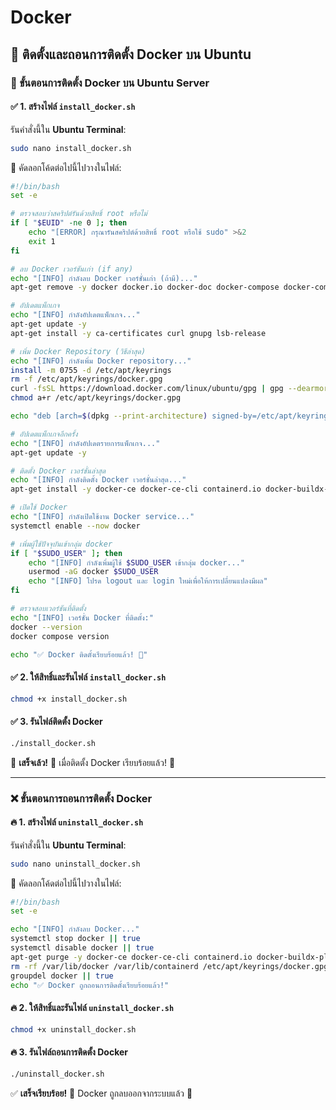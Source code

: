 # Docker

## 🚀 ติดตั้งและถอนการติดตั้ง Docker บน Ubuntu

### 📌 ขั้นตอนการติดตั้ง Docker บน Ubuntu Server

#### ✅ 1. สร้างไฟล์ `install_docker.sh`

รันคำสั่งนี้ใน **Ubuntu Terminal**:
```sh
sudo nano install_docker.sh
```

📌 คัดลอกโค้ดต่อไปนี้ไปวางในไฟล์:

```sh
#!/bin/bash
set -e

# ตรวจสอบว่าสคริปต์รันด้วยสิทธิ์ root หรือไม่
if [ "$EUID" -ne 0 ]; then
    echo "[ERROR] กรุณารันสคริปต์ด้วยสิทธิ์ root หรือใช้ sudo" >&2
    exit 1
fi

# ลบ Docker เวอร์ชันเก่า (if any)
echo "[INFO] กำลังลบ Docker เวอร์ชั่นเก่า (ถ้ามี)..."
apt-get remove -y docker docker.io docker-doc docker-compose docker-compose-v2 podman-docker containerd runc || true

# อัปเดตแพ็กเกจ
echo "[INFO] กำลังอัปเดตแพ็กเกจ..."
apt-get update -y
apt-get install -y ca-certificates curl gnupg lsb-release

# เพิ่ม Docker Repository (วิธีล่าสุด)
echo "[INFO] กำลังเพิ่ม Docker repository..."
install -m 0755 -d /etc/apt/keyrings
rm -f /etc/apt/keyrings/docker.gpg
curl -fsSL https://download.docker.com/linux/ubuntu/gpg | gpg --dearmor -o /etc/apt/keyrings/docker.gpg
chmod a+r /etc/apt/keyrings/docker.gpg

echo "deb [arch=$(dpkg --print-architecture) signed-by=/etc/apt/keyrings/docker.gpg] https://download.docker.com/linux/ubuntu $(lsb_release -cs) stable" | tee /etc/apt/sources.list.d/docker.list > /dev/null

# อัปเดตแพ็กเกจอีกครั้ง
echo "[INFO] กำลังอัปเดตรายการแพ็กเกจ..."
apt-get update -y

# ติดตั้ง Docker เวอร์ชั่นล่าสุด
echo "[INFO] กำลังติดตั้ง Docker เวอร์ชั่นล่าสุด..."
apt-get install -y docker-ce docker-ce-cli containerd.io docker-buildx-plugin docker-compose-plugin

# เปิดใช้ Docker
echo "[INFO] กำลังเปิดใช้งาน Docker service..."
systemctl enable --now docker

# เพิ่มผู้ใช้ปัจจุบันเข้ากลุ่ม docker
if [ "$SUDO_USER" ]; then
    echo "[INFO] กำลังเพิ่มผู้ใช้ $SUDO_USER เข้ากลุ่ม docker..."
    usermod -aG docker $SUDO_USER
    echo "[INFO] โปรด logout และ login ใหม่เพื่อให้การเปลี่ยนแปลงมีผล"
fi

# ตรวจสอบเวอร์ชันที่ติดตั้ง
echo "[INFO] เวอร์ชั่น Docker ที่ติดตั้ง:"
docker --version
docker compose version

echo "✅ Docker ติดตั้งเรียบร้อยแล้ว! 🚀"
```

#### ✅ 2. ให้สิทธิ์และรันไฟล์ `install_docker.sh`
```sh
chmod +x install_docker.sh
```

#### ✅ 3. รันไฟล์ติดตั้ง Docker
```sh
./install_docker.sh
```

💚 **เสร็จเล้ว!** 🚀 เมื่อติดตั้ง Docker เรียบร้อยแล้ว! 🎉

---

### ❌ ขั้นตอนการถอนการติดตั้ง Docker

#### 🔥 1. สร้างไฟล์ `uninstall_docker.sh`

รันคำสั่งนี้ใน **Ubuntu Terminal**:
```sh
sudo nano uninstall_docker.sh
```

📌 คัดลอกโค้ดต่อไปนี้ไปวางในไฟล์:

```sh
#!/bin/bash
set -e

echo "[INFO] กำลังลบ Docker..."
systemctl stop docker || true
systemctl disable docker || true
apt-get purge -y docker-ce docker-ce-cli containerd.io docker-buildx-plugin docker-compose-plugin docker.io || true
rm -rf /var/lib/docker /var/lib/containerd /etc/apt/keyrings/docker.gpg /etc/apt/sources.list.d/docker.list
groupdel docker || true
echo "✅ Docker ถูกถอนการติดตั้งเรียบร้อยแล้ว!"
```

#### 🔥 2. ให้สิทธิ์และรันไฟล์ `uninstall_docker.sh`
```sh
chmod +x uninstall_docker.sh
```

#### 🔥 3. รันไฟล์ถอนการติดตั้ง Docker
```sh
./uninstall_docker.sh
```

✅ **เสร็จเรียบร้อย!** 🚀 Docker ถูกลบออกจากระบบแล้ว 🎉

